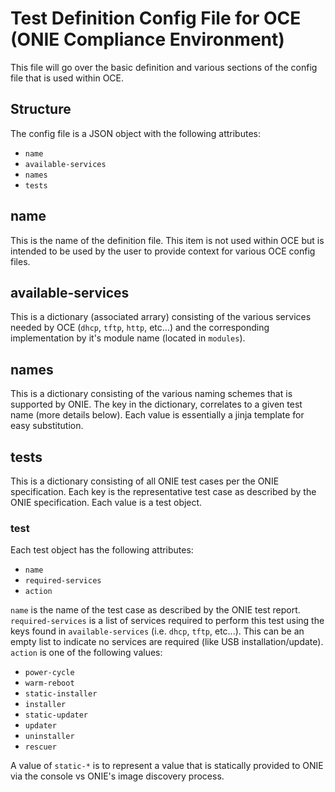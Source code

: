 # Test Definition Config File for OCE (ONIE Compliance Environment)

This file will go over the basic definition and various sections of the config
file that is used within OCE.

## Structure

The config file is a JSON object with the following attributes:
* ```name```
* ```available-services```
* ```names```
* ```tests```

## name
This is the name of the definition file.  This item is not used within OCE but
is intended to be used by the user to provide context for various OCE config files.

## available-services
This is a dictionary (associated arrary) consisting of the various services
needed by OCE (```dhcp```, ```tftp```, ```http```, etc...) and the corresponding implementation
by it's module name (located in ```modules```).

## names
This is a dictionary consisting of the various naming schemes that is supported
by ONIE.  The key in the dictionary, correlates to a given test name (more details below).
Each value is essentially a jinja template for easy substitution.

## tests
This is a dictionary consisting of all ONIE test cases per the ONIE specification.
Each key is the representative test case as described by the ONIE specification.
Each value is a test object.

### test
Each test object has the following attributes:
* ```name```
* ```required-services```
* ```action```

```name``` is the name of the test case as described by the ONIE test report.
```required-services``` is a list of services required to perform this test using
the keys found in ```available-services``` (i.e. ```dhcp```, ```tftp```, etc...).
This can be an empty list to indicate no services are required (like USB installation/update).
```action``` is one of the following values:
* ```power-cycle```
* ```warm-reboot```
* ```static-installer```
* ```installer```
* ```static-updater```
* ```updater```
* ```uninstaller```
* ```rescuer```

A value of ```static-*``` is to represent a value that is statically provided to ONIE via
the console vs ONIE's image discovery process.
